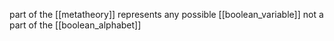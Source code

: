 part of the [[metatheory]]
represents any possible [[boolean_variable]]
not a part of the [[boolean_alphabet]] 